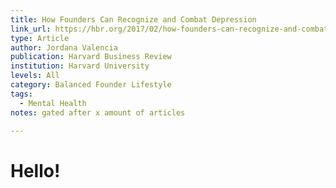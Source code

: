 ```yaml
---
title: How Founders Can Recognize and Combat Depression
link_url: https://hbr.org/2017/02/how-founders-can-recognize-and-combat-depression
type: Article
author: Jordana Valencia
publication: Harvard Business Review
institution: Harvard University
levels: All
category: Balanced Founder Lifestyle
tags:
  - Mental Health
notes: gated after x amount of articles

---
```


# Hello!
